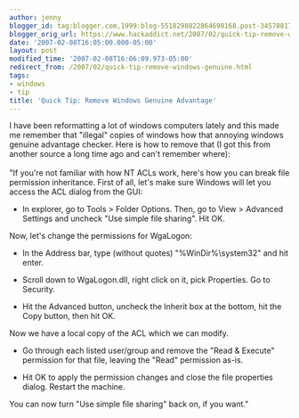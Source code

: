 ```yaml
---
author: jenny
blogger_id: tag:blogger.com,1999:blog-5518298822864690168.post-3457881781934037793
blogger_orig_url: https://www.hackaddict.net/2007/02/quick-tip-remove-windows-genuine.html
date: '2007-02-08T16:05:00.000-05:00'
layout: post
modified_time: '2007-02-08T16:06:09.973-05:00'
redirect_from: /2007/02/quick-tip-remove-windows-genuine.html
tags:
- windows
- tip
title: 'Quick Tip: Remove Windows Genuine Advantage'
---
```


I have been reformatting a lot of windows computers lately and this made me remember that "illegal" copies of windows how that annoying windows genuine advantage checker.  Here is how to remove that (I got this from another source a long time ago and can't remember where):<br /><br />"If you're not familiar with how NT ACLs work, here's how you can break file permission inheritance. First of all, let's make sure <span id="st" name="st" class="st">Windows</span> will let you access the ACL dialog from the GUI:<ul><li>In explorer, go to Tools > Folder Options. Then, go to View > Advanced Settings and uncheck "Use simple file sharing". Hit OK.</li></ul> <p>Now, let's change the permissions for WgaLogon:</p><ul><li>In the Address bar, type (without quotes) "%WinDir%\system32" and hit enter. <p> </p></li><li>Scroll down to WgaLogon.dll, right click on it, pick Properties. Go to Security.<p> </p></li><li>Hit the Advanced button, uncheck the Inherit box at the bottom, hit the Copy button, then hit OK.</li></ul>  <p>Now we have a local copy of the ACL which we can modify.</p><ul><li>Go through each listed user/group and remove the "Read &amp; Execute" permission for that file, leaving the "Read" permission as-is.<p> </p></li><li>Hit OK to apply the permission changes and close the file properties dialog.  Restart the machine.</li></ul> <p>You can now turn "Use simple file sharing" back on, if you want." </p>